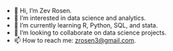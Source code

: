 - 👋 Hi, I’m Zev Rosen.
- 👀 I’m interested in data science and analytics.
- 🌱 I’m currently learning R, Python, SQL, and stata. 
- 💞️ I’m looking to collaborate on data science projects.
- 📫 How to reach me: zrosen3@gmail.com. 

<!---
zrosen3/zrosen3 is a ✨ special ✨ repository because its `README.md` (this file) appears on your GitHub profile.
You can click the Preview link to take a look at your changes.
--->
